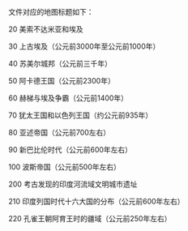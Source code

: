 
文件对应的地图标题如下：

20	美索不达米亚和埃及

30	上古埃及（公元前3000年至公元前1000年）

40	苏美尔城邦（公元前三千年）

50	阿卡德王国（公元前2300年）

60	赫梯与埃及争霸（公元前1400年）

70	犹太王国和以色列王国（约公元前935年）

80	亚述帝国（公元前700左右）

90	新巴比伦时代（公元前600年左右）

100	波斯帝国（公元前500年左右）

200     考古发现的印度河流域文明城市遗址

210     印度列国时代十六大国的分布（公元前600年左右）

220     孔雀王朝阿育王时的疆域（公元前250年左右）

